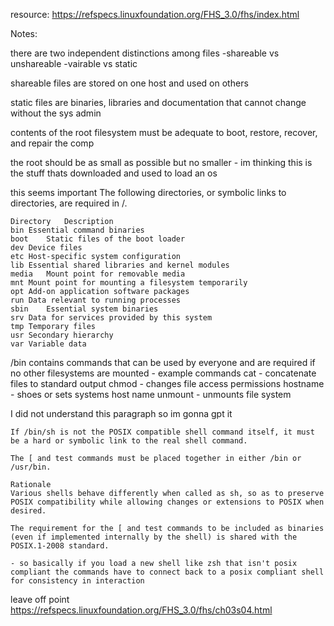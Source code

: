 resource: https://refspecs.linuxfoundation.org/FHS_3.0/fhs/index.html

Notes:

there are two independent distinctions among files
    -shareable vs unshareable
    -vairable vs static

shareable files are stored on one host and used on others

static files are binaries, libraries and documentation that cannot change without the sys admin

contents of the root filesystem must be adequate to boot, restore, recover, and repair the comp

the root should be as small as possible but no smaller
    - im thinking this is the stuff thats downloaded and used to load an os

this seems important 
    The following directories, or symbolic links to directories, are required in /.

    Directory	Description
    bin	Essential command binaries
    boot	Static files of the boot loader
    dev	Device files
    etc	Host-specific system configuration
    lib	Essential shared libraries and kernel modules
    media	Mount point for removable media
    mnt	Mount point for mounting a filesystem temporarily
    opt	Add-on application software packages
    run	Data relevant to running processes
    sbin	Essential system binaries
    srv	Data for services provided by this system
    tmp	Temporary files
    usr	Secondary hierarchy
    var	Variable data

/bin contains commands that can be used by everyone and are required if no other filesystems are mounted
    - example commands
         cat 
            - concatenate files to standard output
        chmod
            - changes file access permissions
        hostname 
            - shoes or sets systems host name
        unmount
            - unmounts file system

I did not understand this paragraph so im gonna gpt it 

    If /bin/sh is not the POSIX compatible shell command itself, it must be a hard or symbolic link to the real shell command.

    The [ and test commands must be placed together in either /bin or /usr/bin.

    Rationale
    Various shells behave differently when called as sh, so as to preserve POSIX compatibility while allowing changes or extensions to POSIX when desired.

    The requirement for the [ and test commands to be included as binaries (even if implemented internally by the shell) is shared with the POSIX.1-2008 standard.

    - so basically if you load a new shell like zsh that isn't posix compliant the commands have to connect back to a posix compliant shell for consistency in interaction 

leave off point https://refspecs.linuxfoundation.org/FHS_3.0/fhs/ch03s04.html 